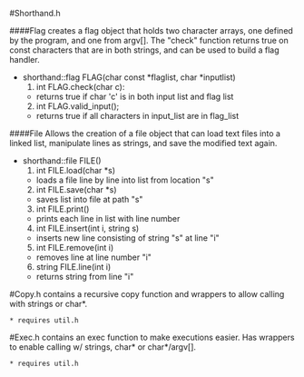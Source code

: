 #Shorthand.h

####Flag
creates a flag object that holds two character arrays, one defined by the program, and one from argv[]. The
"check" function returns true on const characters that are in both strings, and can be used to build a flag 
handler.
  * shorthand::flag FLAG(char const *flaglist, char *inputlist)
    1. int FLAG.check(char c):
      - returns true if char 'c' is in both input list and flag list
    2. int FLAG.valid_input();
      - returns true if all characters in input_list are in flag_list

####File
Allows the creation of a file object that can load text files into a linked list, 
manipulate lines as strings, and save the modified text again.
  * shorthand::file FILE()
    1. int FILE.load(char *s)
      - loads a file line by line into list from location "s"
    2. int FILE.save(char *s)
      - saves list into file at path "s"
    3. int FILE.print()
      - prints each line in list with line number
    4. int FILE.insert(int i, string s)
      - inserts new line consisting of string "s" at line "i"
    5. int FILE.remove(int i)
      - removes line at line number "i"
    6. string FILE.line(int i)
      - returns string from line "i"
      
#Copy.h
contains a recursive copy function and wrappers to allow calling with
strings or char*.

	* requires util.h
	
#Exec.h
contains an exec function to make executions easier. Has wrappers to enable calling
w/ strings, char* or char*/argv[].

	* requires util.h
